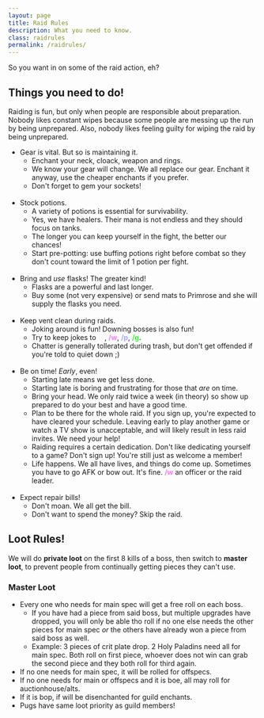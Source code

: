 ```yaml
---
layout: page
title: Raid Rules
description: What you need to know.
class: raidrules
permalink: /raidrules/
---
```


So you want in on some of the raid action, eh?

## Things you need to do!

Raiding is fun, but only when people are responsible about preparation.  Nobody likes constant wipes because some people are messing up the run by being unprepared.  Also, nobody likes feeling guilty for wiping the raid by being unprepared.

- Gear is vital.  But so is maintaining it.
  - Enchant your neck, cloack, weapon and rings.
  - We know your gear will change.  We all replace our gear.  Enchant it anyway, use the cheaper enchants if you prefer.
  - Don't forget to gem your sockets!
<br><br>
- Stock potions.
  - A variety of potions is essential for survivability.
  - Yes, we have healers.  Their mana is not endless and they should focus on tanks.
  - The longer you can keep yourself in the fight, the better our chances!
  - Start pre-potting: use buffing potions right before combat so they don't count toward the limit of 1 potion per fight.
<br><br>
- Bring and *use* flasks!  The greater kind!
  - Flasks are a powerful and last longer.
  - Buy some (not very expensive) or send mats to Primrose and she will supply the flasks you need.
<br><br>
- Keep vent clean during raids.
  - Joking around is fun!  Downing bosses is also fun!
  - Try to keep jokes to <strong style="color: #FEFAFE" title="say chat">/s</strong>, <strong style="color: #FE78FF" title="whisper chat">/w</strong>, <strong style="color: #A7A4FF" title="party chat">/p</strong>, <strong style="color: #33FA30" title="guild chat">/g</strong>.
  - Chatter is generally tollerated during trash, but don't get offended if you're told to quiet down ;)
<br><br>
- Be on time!  *Early*, even!
  - Starting late means we get less done.
  - Starting late is boring and frustrating for those that *are* on time.
  - Bring your head.  We only raid twice a week (in theory) so show up prepared to do your best and have a good time.
  - Plan to be there for the whole raid.  If you sign up, you're expected to have cleared your schedule. Leaving early to play another game or watch a TV show is unacceptable, and will likely result in less raid invites.  We need your help!
  - Raiding requires a certain dedication.  Don't like dedicating yourself to a game?  Don't sign up!  You're still just as welcome a member!
  - Life happens.  We all have lives, and things do come up.  Sometimes you have to go AFK or bow out.  It's fine.  <strong style="color: #FE78FF" title="whisper" title="whisper chat">/w</strong> an officer or the raid leader.
<br><br>
- Expect repair bills!
  - Don't moan.  We all get the bill.
  - Don't want to spend the money?  Skip the raid.
 
## Loot Rules!
 
We will do <strong>private loot</strong> on the first 8 kills of a boss, then switch to <strong>master loot</strong>, to prevent people from continually getting pieces they can't use.
 
### Master Loot

- Every one who needs for main spec will get a free roll on each boss.
  - If you have had a piece from said boss, but multiple upgrades have dropped, you will only be able tho roll if no one else needs the other pieces for main spec *or* the others have already won a piece from said boss as well.
  - Example: 3 pieces of crit plate drop.  2 Holy Paladins need all for main spec.  Both roll on first piece, whoever does not win can grab the second piece and they both roll for third again.
- If no one needs for main spec, it will be rolled for offspecs.
- If no one needs for main or offspecs and it is boe, all may roll for auctionhouse/alts.
- If it is bop, if will be disenchanted for guild enchants.
- Pugs have same loot priority as guild members!
